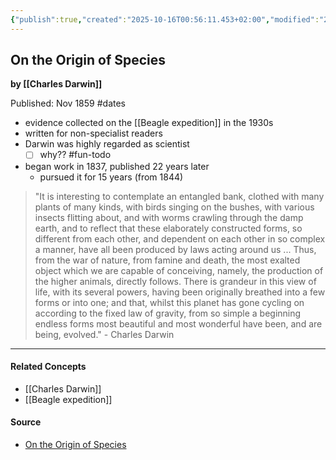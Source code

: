 ```yaml
---
{"publish":true,"created":"2025-10-16T00:56:11.453+02:00","modified":"2025-10-16T01:06:07.464+02:00","tags":["biology","darwin","evolution","humans","history","famous-people"],"cssclasses":""}
---
```


## On the Origin of Species
**by [[Charles Darwin]]**

Published: Nov 1859 #dates

- evidence collected on the [[Beagle expedition]] in the 1930s
- written for non-specialist readers
- Darwin was highly regarded as scientist
	- [ ] why?? #fun-todo
- began work in 1837, published 22 years later
	- pursued it for 15 years (from 1844)

> "It is interesting to contemplate an entangled bank, clothed with many plants of many kinds, with birds singing on the bushes, with various insects flitting about, and with worms crawling through the damp earth, and to reflect that these elaborately constructed forms, so different from each other, and dependent on each other in so complex a manner, have all been produced by laws acting around us ... Thus, from the war of nature, from famine and death, the most exalted object which we are capable of conceiving, namely, the production of the higher animals, directly follows. There is grandeur in this view of life, with its several powers, having been originally breathed into a few forms or into one; and that, whilst this planet has gone cycling on according to the fixed law of gravity, from so simple a beginning endless forms most beautiful and most wonderful have been, and are being, evolved." - Charles Darwin

---
#### Related Concepts
- [[Charles Darwin]]
- [[Beagle expedition]]

#### Source
- [On the Origin of Species](https://en.wikipedia.org/wiki/On_the_Origin_of_Species)
